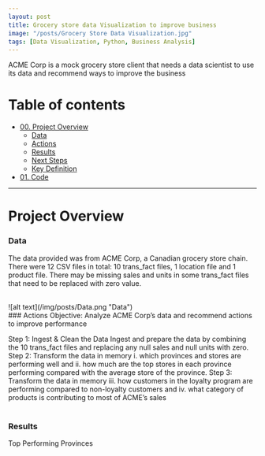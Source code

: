 ```yaml
---
layout: post
title: Grocery store data Visualization to improve business
image: "/posts/Grocery Store Data Visualization.jpg"
tags: [Data Visualization, Python, Business Analysis]
---
```


ACME Corp is a mock grocery store client that needs a data scientist to use its data and recommend ways to improve the business

# Table of contents

- [00. Project Overview](#overview-main)
    - [Data](#overview-data)
    - [Actions](#overview-actions)
    - [Results](#overview-results)
    - [Next Steps](#overview-growth)
    - [Key Definition](#overview-definition)
- [01. Code](#data-overview)

___

# Project Overview  <a name="overview-main"></a>

### Data <a name="overview-context"></a>
The data provided was from ACME Corp, a Canadian grocery store chain. There were 12 CSV files in total: 10 trans_fact files, 1 location file and 1 product file. There may be missing sales and units in some trans_fact files that need to be replaced with zero value.

<br>
![alt text](/img/posts/Data.png "Data")
<br>
### Actions <a name="overview-actions"></a>
Objective: Analyze ACME Corp’s data and recommend actions to improve performance

Step 1: Ingest & Clean the Data
Ingest and prepare the data by combining the 10 trans_fact files and replacing any null sales and null units with zero.
Step 2: Transform the data in memory 
i.	which provinces and stores are performing well and 
ii.	how much are the top stores in each province performing compared with the average store of the province.
Step 3: Transform the data in memory 
iii.	how customers in the loyalty program are performing compared to non-loyalty customers and 
iv.	what category of products is contributing to most of ACME’s sales
<br>
<br>

### Results <a name="overview-results"></a>
Top Performing Provinces

